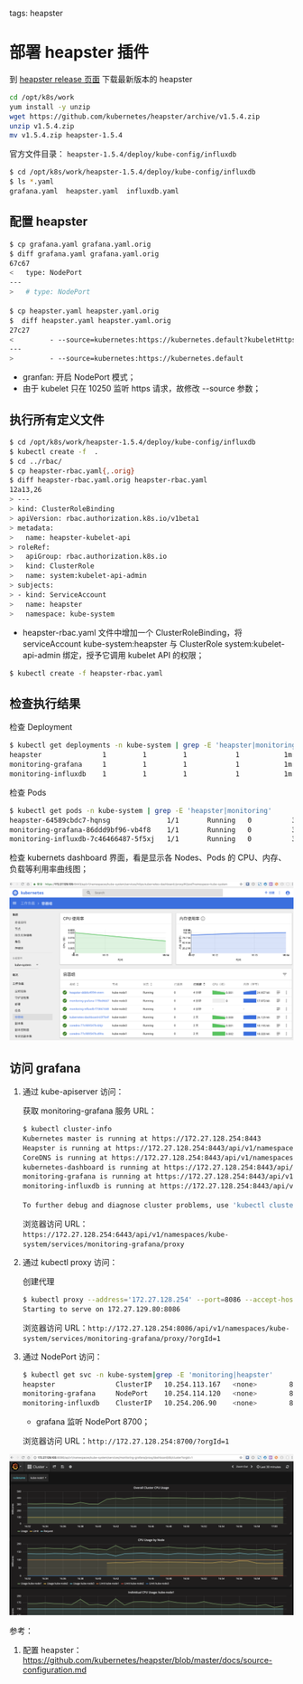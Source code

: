 <!-- toc -->

tags: heapster

# 部署 heapster 插件

到 [heapster release 页面](https://github.com/kubernetes/heapster/releases) 下载最新版本的 heapster

``` bash
cd /opt/k8s/work
yum install -y unzip
wget https://github.com/kubernetes/heapster/archive/v1.5.4.zip
unzip v1.5.4.zip
mv v1.5.4.zip heapster-1.5.4
```

官方文件目录： `heapster-1.5.4/deploy/kube-config/influxdb`

``` bash
$ cd /opt/k8s/work/heapster-1.5.4/deploy/kube-config/influxdb
$ ls *.yaml
grafana.yaml  heapster.yaml  influxdb.yaml
```

## 配置 heapster

``` bash
$ cp grafana.yaml grafana.yaml.orig
$ diff grafana.yaml grafana.yaml.orig 
67c67
<   type: NodePort
---
>   # type: NodePort

$ cp heapster.yaml heapster.yaml.orig
$  diff heapster.yaml heapster.yaml.orig
27c27
<         - --source=kubernetes:https://kubernetes.default?kubeletHttps=true&kubeletPort=10250
---
>         - --source=kubernetes:https://kubernetes.default
```
+ granfan: 开启 NodePort 模式；
+ 由于 kubelet 只在 10250 监听 https 请求，故修改 --source 参数；

## 执行所有定义文件

``` bash
$ cd /opt/k8s/work/heapster-1.5.4/deploy/kube-config/influxdb
$ kubectl create -f  .
$ cd ../rbac/
$ cp heapster-rbac.yaml{,.orig}
$ diff heapster-rbac.yaml.orig heapster-rbac.yaml
12a13,26
> ---
> kind: ClusterRoleBinding
> apiVersion: rbac.authorization.k8s.io/v1beta1
> metadata:
>   name: heapster-kubelet-api
> roleRef:
>   apiGroup: rbac.authorization.k8s.io
>   kind: ClusterRole
>   name: system:kubelet-api-admin
> subjects:
> - kind: ServiceAccount
>   name: heapster
>   namespace: kube-system
```
+ heapster-rbac.yaml 文件中增加一个 ClusterRoleBinding，将 serviceAccount kube-system:heapster 与 ClusterRole system:kubelet-api-admin 绑定，授予它调用 kubelet API 的权限；

``` bash
$ kubectl create -f heapster-rbac.yaml
```

## 检查执行结果

检查 Deployment

``` bash
$ kubectl get deployments -n kube-system | grep -E 'heapster|monitoring'
heapster               1         1         1            1           1m
monitoring-grafana     1         1         1            1           1m
monitoring-influxdb    1         1         1            1           1m
```

检查 Pods

``` bash
$ kubectl get pods -n kube-system | grep -E 'heapster|monitoring'
heapster-64589cbdc7-hqnsg              1/1       Running   0          3m
monitoring-grafana-86ddd9bf96-vb4f8    1/1       Running   0          3m
monitoring-influxdb-7c46466487-5f5xj   1/1       Running   0          3m
```

检查 kubernets dashboard 界面，看是显示各 Nodes、Pods 的 CPU、内存、负载等利用率曲线图；

![dashboard-heapster](./images/dashboard-heapster.png)

## 访问 grafana

1. 通过 kube-apiserver 访问：

    获取 monitoring-grafana 服务 URL：

    ``` bash
    $ kubectl cluster-info
    Kubernetes master is running at https://172.27.128.254:8443
    Heapster is running at https://172.27.128.254:8443/api/v1/namespaces/kube-system/services/heapster/proxy
    CoreDNS is running at https://172.27.128.254:8443/api/v1/namespaces/kube-system/services/kube-dns/proxy
    kubernetes-dashboard is running at https://172.27.128.254:8443/api/v1/namespaces/kube-system/services/kubernetes-dashboard/proxy
    monitoring-grafana is running at https://172.27.128.254:8443/api/v1/namespaces/kube-system/services/monitoring-grafana/proxy
    monitoring-influxdb is running at https://172.27.128.254:8443/api/v1/namespaces/kube-system/services/monitoring-influxdb/proxy

    To further debug and diagnose cluster problems, use 'kubectl cluster-info dump'.
    ```

    浏览器访问 URL： `https://172.27.128.254:6443/api/v1/namespaces/kube-system/services/monitoring-grafana/proxy`

1. 通过 kubectl proxy 访问：

    创建代理

    ``` bash
    $ kubectl proxy --address='172.27.128.254' --port=8086 --accept-hosts='^*$' --kubeconfig ~/.kube/config
    Starting to serve on 172.27.129.80:8086
    ```

    浏览器访问 URL：`http://172.27.128.254:8086/api/v1/namespaces/kube-system/services/monitoring-grafana/proxy/?orgId=1`

1. 通过 NodePort 访问：

    ``` bash
    $ kubectl get svc -n kube-system|grep -E 'monitoring|heapster'
    heapster               ClusterIP   10.254.113.167   <none>        80/TCP          3m
    monitoring-grafana     NodePort    10.254.114.120   <none>        80:8700/TCP     3m
    monitoring-influxdb    ClusterIP   10.254.206.90    <none>        8086/TCP        3m
    ```
    + grafana 监听 NodePort 8700；

    浏览器访问 URL：`http://172.27.128.254:8700/?orgId=1`
    
![grafana](./images/grafana.png)

参考：
1. 配置 heapster：https://github.com/kubernetes/heapster/blob/master/docs/source-configuration.md
